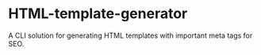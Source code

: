 # HTML-template-generator
A CLI solution for generating HTML templates with important meta tags for SEO.
